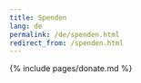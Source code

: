 ```yaml
---
title: Spenden
lang: de
permalink: /de/spenden.html
redirect_from: /spenden.html
---
```


{% include pages/donate.md %}
